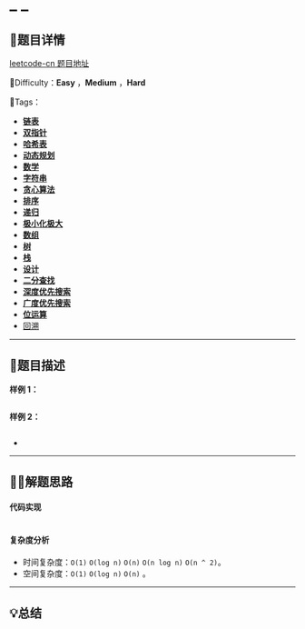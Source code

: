# _ _

## 📌题目详情

[leetcode-cn 题目地址](https://leetcode-cn.com/problems/ransom-note/)

📗Difficulty：**Easy**	，**Medium** ，**Hard**

🎯Tags：

+ **[链表](https://leetcode-cn.com/tag/linked-list/)**
+ **[双指针](https://leetcode-cn.com/tag/two-pointers/)** 
+ **[哈希表](https://leetcode-cn.com/tag/hash-table/)** 
+ **[动态规划](https://leetcode-cn.com/tag/dynamic-programming/)**
+ **[数学](https://leetcode-cn.com/tag/math/)**
+ **[字符串](https://leetcode-cn.com/tag/string/)**
+ **[贪心算法](https://leetcode-cn.com/tag/greedy/)**
+ **[排序](https://leetcode-cn.com/tag/sort/)**
+ **[递归](https://leetcode-cn.com/tag/recursion/)**
+ **[极小化极大](https://leetcode-cn.com/tag/minimax/)**
+ **[数组](https://leetcode-cn.com/tag/array/)**
+ **[树](https://leetcode-cn.com/tag/tree/)**
+ **[栈](https://leetcode-cn.com/tag/stack/)** 
+ **[设计](https://leetcode-cn.com/tag/design/)** 
+ **[二分查找](https://leetcode-cn.com/tag/binary-search/)** 
+ **[深度优先搜索](https://leetcode-cn.com/tag/depth-first-search/)**
+ **[广度优先搜索](https://leetcode-cn.com/tag/breadth-first-search/)**
+ **[位运算](https://leetcode-cn.com/tag/bit-manipulation/)**
+ [回溯](https://leetcode-cn.com/tag/backtracking/)

---

## 📃题目描述





**样例 1：**

```

```



**样例 2：**

```

```



- 



****

## 🏹🎯解题思路





#### 代码实现

```java

```



#### 复杂度分析

+ 时间复杂度：`O(1)`    `O(log n)`      `O(n)`      `O(n log n)`  `O(n ^ 2)`。
+ 空间复杂度：`O(1)`    `O(log n)`     `O(n)` 。



---

## 💡总结



